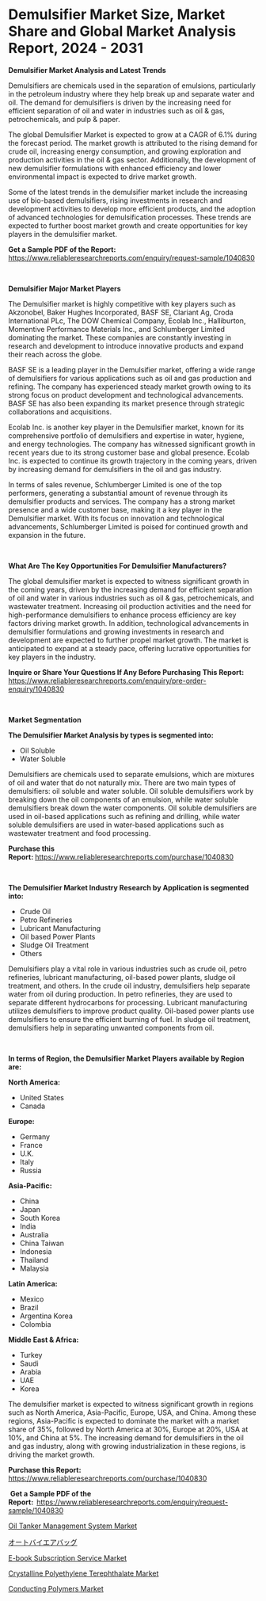 <p><h1>Demulsifier Market Size, Market Share and Global Market Analysis Report, 2024 - 2031</h1></p><p><strong>Demulsifier Market Analysis and Latest Trends</strong></p>
<p><p>Demulsifiers are chemicals used in the separation of emulsions, particularly in the petroleum industry where they help break up and separate water and oil. The demand for demulsifiers is driven by the increasing need for efficient separation of oil and water in industries such as oil & gas, petrochemicals, and pulp & paper.</p><p>The global Demulsifier Market is expected to grow at a CAGR of 6.1% during the forecast period. The market growth is attributed to the rising demand for crude oil, increasing energy consumption, and growing exploration and production activities in the oil & gas sector. Additionally, the development of new demulsifier formulations with enhanced efficiency and lower environmental impact is expected to drive market growth.</p><p>Some of the latest trends in the demulsifier market include the increasing use of bio-based demulsifiers, rising investments in research and development activities to develop more efficient products, and the adoption of advanced technologies for demulsification processes. These trends are expected to further boost market growth and create opportunities for key players in the demulsifier market.</p></p>
<p><strong>Get a Sample PDF of the Report:&nbsp;</strong> <a href="https://www.reliableresearchreports.com/enquiry/request-sample/1040830">https://www.reliableresearchreports.com/enquiry/request-sample/1040830</a></p>
<p>&nbsp;</p>
<p><strong>Demulsifier Major Market Players</strong></p>
<p><p>The Demulsifier market is highly competitive with key players such as Akzonobel, Baker Hughes Incorporated, BASF SE, Clariant Ag, Croda International PLc, The DOW Chemical Company, Ecolab Inc., Halliburton, Momentive Performance Materials Inc., and Schlumberger Limited dominating the market. These companies are constantly investing in research and development to introduce innovative products and expand their reach across the globe.</p><p>BASF SE is a leading player in the Demulsifier market, offering a wide range of demulsifiers for various applications such as oil and gas production and refining. The company has experienced steady market growth owing to its strong focus on product development and technological advancements. BASF SE has also been expanding its market presence through strategic collaborations and acquisitions.</p><p>Ecolab Inc. is another key player in the Demulsifier market, known for its comprehensive portfolio of demulsifiers and expertise in water, hygiene, and energy technologies. The company has witnessed significant growth in recent years due to its strong customer base and global presence. Ecolab Inc. is expected to continue its growth trajectory in the coming years, driven by increasing demand for demulsifiers in the oil and gas industry.</p><p>In terms of sales revenue, Schlumberger Limited is one of the top performers, generating a substantial amount of revenue through its demulsifier products and services. The company has a strong market presence and a wide customer base, making it a key player in the Demulsifier market. With its focus on innovation and technological advancements, Schlumberger Limited is poised for continued growth and expansion in the future.</p></p>
<p>&nbsp;</p>
<p><strong>What Are The Key Opportunities For Demulsifier Manufacturers?</strong></p>
<p><p>The global demulsifier market is expected to witness significant growth in the coming years, driven by the increasing demand for efficient separation of oil and water in various industries such as oil & gas, petrochemicals, and wastewater treatment. Increasing oil production activities and the need for high-performance demulsifiers to enhance process efficiency are key factors driving market growth. In addition, technological advancements in demulsifier formulations and growing investments in research and development are expected to further propel market growth. The market is anticipated to expand at a steady pace, offering lucrative opportunities for key players in the industry.</p></p>
<p><strong>Inquire or Share Your Questions If Any Before Purchasing This Report:</strong> <a href="https://www.reliableresearchreports.com/enquiry/pre-order-enquiry/1040830">https://www.reliableresearchreports.com/enquiry/pre-order-enquiry/1040830</a></p>
<p>&nbsp;</p>
<p><strong>Market Segmentation</strong></p>
<p><strong>The Demulsifier Market Analysis by types is segmented into:</strong></p>
<p><ul><li>Oil Soluble</li><li>Water Soluble</li></ul></p>
<p><p>Demulsifiers are chemicals used to separate emulsions, which are mixtures of oil and water that do not naturally mix. There are two main types of demulsifiers: oil soluble and water soluble. Oil soluble demulsifiers work by breaking down the oil components of an emulsion, while water soluble demulsifiers break down the water components. Oil soluble demulsifiers are used in oil-based applications such as refining and drilling, while water soluble demulsifiers are used in water-based applications such as wastewater treatment and food processing.</p></p>
<p><strong>Purchase this Report:&nbsp;</strong><a href="https://www.reliableresearchreports.com/purchase/1040830">https://www.reliableresearchreports.com/purchase/1040830</a></p>
<p>&nbsp;</p>
<p><strong>The Demulsifier Market Industry Research by Application is segmented into:</strong></p>
<p><ul><li>Crude Oil</li><li>Petro Refineries</li><li>Lubricant Manufacturing</li><li>Oil based Power Plants</li><li>Sludge Oil Treatment</li><li>Others</li></ul></p>
<p><p>Demulsifiers play a vital role in various industries such as crude oil, petro refineries, lubricant manufacturing, oil-based power plants, sludge oil treatment, and others. In the crude oil industry, demulsifiers help separate water from oil during production. In petro refineries, they are used to separate different hydrocarbons for processing. Lubricant manufacturing utilizes demulsifiers to improve product quality. Oil-based power plants use demulsifiers to ensure the efficient burning of fuel. In sludge oil treatment, demulsifiers help in separating unwanted components from oil.</p></p>
<p>&nbsp;</p>
<p><strong>In terms of Region, the Demulsifier Market Players available by Region are:</strong></p>
<p>
    <p> <strong> North America: </strong>
        <ul>
            <li>United States</li>
            <li>Canada</li>
        </ul>
        </p> 
    <p> <strong> Europe: </strong>
        <ul>
            <li>Germany</li>
            <li>France</li>
            <li>U.K.</li>
            <li>Italy</li>
            <li>Russia</li>
        </ul>
        </p> 
    <p> <strong> Asia-Pacific: </strong>
        <ul>
            <li>China</li>
            <li>Japan</li>
            <li>South Korea</li>
            <li>India</li>
            <li>Australia</li>
            <li>China Taiwan</li>
            <li>Indonesia</li>
            <li>Thailand</li>
            <li>Malaysia</li>
        </ul>
        </p> 
    <p> <strong> Latin America: </strong>
        <ul>
            <li>Mexico</li>
            <li>Brazil</li>
            <li>Argentina Korea</li>
            <li>Colombia</li>
        </ul>
        </p> 
    <p> <strong> Middle East & Africa: </strong>
        <ul>
            <li>Turkey</li>
            <li>Saudi</li>
            <li>Arabia</li>
            <li>UAE</li>
            <li>Korea</li>
        </ul>
    </p>
    </p>
<p><p>The demulsifier market is expected to witness significant growth in regions such as North America, Asia-Pacific, Europe, USA, and China. Among these regions, Asia-Pacific is expected to dominate the market with a market share of 35%, followed by North America at 30%, Europe at 20%, USA at 10%, and China at 5%. The increasing demand for demulsifiers in the oil and gas industry, along with growing industrialization in these regions, is driving the market growth.</p></p>
<p><strong>Purchase this Report: </strong><a href="https://www.reliableresearchreports.com/purchase/1040830">https://www.reliableresearchreports.com/purchase/1040830</a></p>
<p>&nbsp;<strong>Get a Sample PDF of the Report:&nbsp;&nbsp;</strong><a href="https://www.reliableresearchreports.com/enquiry/request-sample/1040830">https://www.reliableresearchreports.com/enquiry/request-sample/1040830</a></p>
<p><strong></strong></p>
<p><p><a href="https://issuu.com/reportprime-2/docs/oil-tanker-management-system-market-size-2030.pptx">Oil Tanker Management System Market</a></p><p><a href="https://github.com/ihabdkwlxs948/Market-Research-Report-List-1/blob/main/8787995192883.md">オートバイエアバッグ</a></p><p><a href="https://issuu.com/reportprime-2/docs/e-book-subscription-service-market-size-2030.pptx">E-book Subscription Service Market</a></p><p><a href="https://github.com/biheemgalvinlouises6hokrh3h/Market-Research-Report-List-1/blob/main/crystalline-polyethylene-terephthalate-market.md">Crystalline Polyethylene Terephthalate Market</a></p><p><a href="https://github.com/guneycigdem35/Market-Research-Report-List-2/blob/main/conducting-polymers-market.md">Conducting Polymers Market</a></p></p>